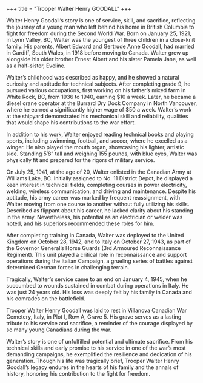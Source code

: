 +++
title = "Trooper Walter Henry GOODALL"
+++


Walter Henry Goodall’s story is one of service, skill, and sacrifice, reflecting the journey of a young man who left behind his home in British Columbia to fight for freedom during the Second World War. 
Born on January 25, 1921, in Lynn Valley, BC, Walter was the youngest of three children in a close-knit family. His parents, Albert Edward and Gertrude Anne Goodall, had married in Cardiff, South Wales, in 1918 before moving to Canada. Walter grew up alongside his older brother Ernest Albert and his sister Pamela Jane, as well as a half-sister, Eveline.

Walter’s childhood was described as happy, and he showed a natural curiosity and aptitude for technical subjects. After completing grade 9, he pursued various occupations, first working on his father’s mixed farm in White Rock, BC, from 1936 to 1940, earning $10 a week. Later, he became a diesel crane operator at the Burrard Dry Dock Company in North Vancouver, where he earned a significantly higher wage of $50 a week. Walter’s work at the shipyard demonstrated his mechanical skill and reliability, qualities that would shape his contributions to the war effort.

In addition to his work, Walter enjoyed reading technical books and playing sports, including swimming, football, and soccer, where he excelled as a winger. He also played the mouth organ, showcasing his lighter, artistic side. Standing 5’8” tall and weighing 155 pounds, with blue eyes, Walter was physically fit and prepared for the rigors of military service.

On July 25, 1941, at the age of 20, Walter enlisted in the Canadian Army at Williams Lake, BC. Initially assigned to No. 11 District Depot, he displayed a keen interest in technical fields, completing courses in power electricity, welding, wireless communication, and driving and maintenance. Despite his aptitude, his army career was marked by frequent reassignment, with Walter moving from one course to another without fully utilizing his skills. Described as flippant about his career, he lacked clarity about his standing in the army. Nevertheless, his potential as an electrician or welder was noted, and his superiors recommended these roles for him.

After completing training in Canada, Walter was deployed to the United Kingdom on October 28, 1942, and to Italy on October 27, 1943, as part of the Governor General’s Horse Guards (3rd Armoured Reconnaissance Regiment). This unit played a critical role in reconnaissance and support operations during the Italian Campaign, a grueling series of battles against determined German forces in challenging terrain.

Tragically, Walter’s service came to an end on January 4, 1945, when he succumbed to wounds sustained in combat during operations in Italy. 
He was just 24 years old. His loss was deeply felt by his family in Canada and his comrades on the battlefield.

Trooper Walter Henry Goodall was laid to rest in Villanova Canadian War Cemetery, Italy, in Plot I, Row A, Grave 5. His grave serves as a lasting tribute to his service and sacrifice, a reminder of the courage displayed by so many young Canadians during the war.

Walter’s story is one of unfulfilled potential and ultimate sacrifice. From his technical skills and early promise to his service in one of the war’s most demanding campaigns, he exemplified the resilience and dedication of his generation. 
Though his life was tragically brief, Trooper Walter Henry Goodall’s legacy endures in the hearts of his family and the annals of history, honoring his contribution to the fight for freedom.

